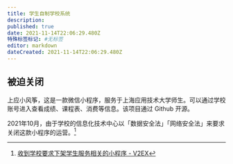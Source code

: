 ```yaml
---
title: 学生自制学校系统
description: 
published: true
date: 2021-11-14T22:06:29.480Z
特殊标签标记: #无标签
editor: markdown
dateCreated: 2021-11-14T22:06:29.480Z
---
```


## 被迫关闭

上应小风筝，这是一款微信小程序，服务于上海应用技术大学师生。可以通过学校账号进入查看成绩、课程表、消费等信息。该项目通过 Github 开源。

2021年10月，由于学校的信息化技术中心以「数据安全法」「网络安全法」来要求关闭这款小程序的运营。[^811121]

[^811121]: [收到学校要求下架学生服务相关的小程序 - V2EX](https://web.archive.org/web/20211029050409/https://v2ex.com/t/811121)
